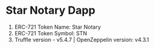# Star Notary Dapp
1. ERC-721 Token Name: Star Notary
2. ERC-721 Token Symbol: STN
3. Truffle version - v5.4.7  | OpenZeppelin version: v4.3.1
  